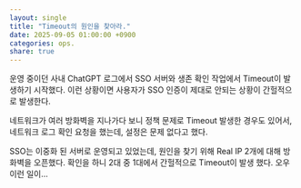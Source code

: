 ```yaml
---
layout: single
title: "Timeout의 원인을 찾아라."
date: 2025-09-05 01:00:00 +0900
categories: ops.
share: true
---
```


운영 중이던 사내 ChatGPT 로그에서 SSO 서버와 생존 확인 작업에서 Timeout이 발생하기 시작했다.
이런 상황이면 사용자가 SSO 인증이 제대로 안되는 상황이 간헐적으로 발생한다.

네트워크가 여러 방화벽을 지나가다 보니 정책 문제로 Timeout 발생한 경우도 있어서,
네트워크 로그 확인 요청을 했는데, 설정은 문제 없다고 했다.

SSO는 이중화 된 서버로 운영되고 있었는데,
원인을 찾기 위해 Real IP 2개에 대해 방화벽을 오픈했다.
확인을 하니 2대 중 1대에서 간헐적으로 Timeout이 발생 했다.
오우 이런 일이...
